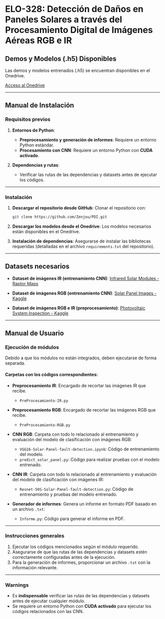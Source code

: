 # **ELO-328: Detección de Daños en Paneles Solares a través del Procesamiento Digital de Imágenes Aéreas RGB e IR**

## **Demos y Modelos (.h5) Disponibles**
Las demos y modelos entrenados (.h5) se encuentran disponibles en el Onedrive.

[Acceso al Onedrive](https://usmcl-my.sharepoint.com/:f:/g/personal/victor_munozs_usm_cl/ErIfns28g4hNiCxWcBhEl-wB8s4wONmhEIPHAOikkz4ORg?e=OyUMKX)

---

## **Manual de Instalación**

### **Requisitos previos**
1. **Entornos de Python**:
   - **Preprocesamiento y generación de informes**: Requiere un entorno Python estándar.
   - **Procesamiento con CNN**: Requiere un entorno Python con **CUDA activado**.

2. **Dependencias y rutas**:
   - Verificar las rutas de las dependencias y datasets antes de ejecutar los códigos.

---

### **Instalación**
1. **Descargar el repositorio desde GitHub**:
   Clonar el repositorio con:
   ```bash
   git clone https://github.com/Zenjou/PDI.git
   ```

2. **Descargar los modelos desde el Onedrive**:
   Los modelos necesarios están disponibles en el Onedrive.

3. **Instalación de dependencias**:
   Asegurarse de instalar las bibliotecas requeridas (detalladas en el archivo `requirements.txt` del repositorio).

---

## **Datasets necesarios**
- **Dataset de imágenes IR (entrenamiento CNN)**:
  [Infrared Solar Modules - Raptor Maps](https://github.com/RaptorMaps/InfraredSolarModules)

- **Dataset de imágenes RGB (entrenamiento CNN)**:
  [Solar Panel Images - Kaggle](https://www.kaggle.com/datasets/pythonafroz/solar-panel-images)

- **Dataset de imágenes RGB e IR (preprocesamiento)**:
  [Photovoltaic System Inspection - Kaggle](https://www.kaggle.com/datasets/marcosgabriel/photovoltaic-system-o-and-m-inspection)

---

## **Manual de Usuario**

### **Ejecución de módulos**
Debido a que los módulos no están integrados, deben ejecutarse de forma separada.

#### **Carpetas con los códigos correspondientes:**

- **Preprocesamiento IR**:
  Encargado de recortar las imágenes IR que recibe.
  - `PreProcesamiento-IR.py`

- **Preprocesamiento RGB**:
  Encargado de recortar las imágenes RGB que recibe.
  - `PreProcesamiento-RGB.py`

- **CNN RGB**:
  Carpeta con todo lo relacionado al entrenamiento y evaluación del modelo de clasificación con imágenes RGB:
  - `VGG16-Solar-Panel-fault-detection.ipynb`: Código de entrenamiento del modelo.
  - `predict_solar_panel.py`: Código para realizar pruebas con el modelo entrenado.

- **CNN IR**:
  Carpeta con todo lo relacionado al entrenamiento y evaluación del modelo de clasificación con imágenes IR:
  - `Resnet-50S-Solar-Panel-fault-detection.py`: Código de entrenamiento y pruebas del modelo entrenado.

- **Generador de informes**:
  Genera un informe en formato PDF basado en un archivo `.txt`:
  - `Informe.py`: Código para generar el informe en PDF.

---

### **Instrucciones generales**
1. Ejecutar los códigos mencionados según el módulo requerido.
2. Asegurarse de que las rutas de las dependencias y datasets estén correctamente configuradas antes de la ejecución.
3. Para la generación de informes, proporcionar un archivo `.txt` con la información relevante.

---

### **Warnings**
- Es **indispensable** verificar las rutas de las dependencias y datasets antes de ejecutar cualquier módulo.
- Se requiere un entorno Python con **CUDA activado** para ejecutar los códigos relacionados con las CNN.
